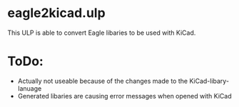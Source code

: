 eagle2kicad.ulp
===============

This ULP is able to convert Eagle libaries to be used with KiCad.

ToDo:
=====
- Actually not useable because of the changes made to the KiCad-libary-lanuage
- Generated libaries are causing error messages when opened with KiCad

